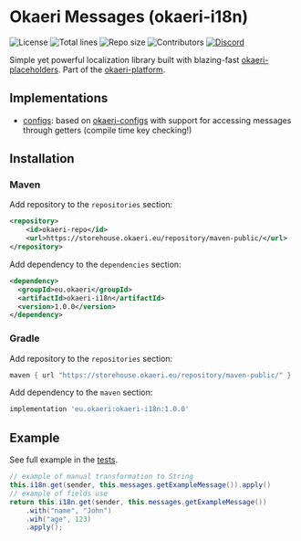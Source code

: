 # Okaeri Messages (okaeri-i18n)

![License](https://img.shields.io/github/license/OkaeriPoland/okaeri-placeholders)
![Total lines](https://img.shields.io/tokei/lines/github/OkaeriPoland/okaeri-placeholders)
![Repo size](https://img.shields.io/github/repo-size/OkaeriPoland/okaeri-placeholders)
![Contributors](https://img.shields.io/github/contributors/OkaeriPoland/okaeri-placeholders)
[![Discord](https://img.shields.io/discord/589089838200913930)](https://discord.gg/hASN5eX)

Simple yet powerful localization library built with blazing-fast [okaeri-placeholders](https://github.com/OkaeriPoland/okaeri-placeholders).
Part of the [okaeri-platform](https://github.com/OkaeriPoland/okaeri-platform).

## Implementations
- [configs](https://github.com/OkaeriPoland/okaeri-i18n/tree/master/configs): based on [okaeri-configs](https://github.com/OkaeriPoland/okaeri-configs) with support for accessing messages through getters (compile time key checking!)

## Installation
### Maven
Add repository to the `repositories` section:
```xml
<repository>
    <id>okaeri-repo</id>
    <url>https://storehouse.okaeri.eu/repository/maven-public/</url>
</repository>
```
Add dependency to the `dependencies` section:
```xml
<dependency>
  <groupId>eu.okaeri</groupId>
  <artifactId>okaeri-i18n</artifactId>
  <version>1.0.0</version>
</dependency>
```
### Gradle
Add repository to the `repositories` section:
```groovy
maven { url "https://storehouse.okaeri.eu/repository/maven-public/" }
```
Add dependency to the `maven` section:
```groovy
implementation 'eu.okaeri:okaeri-i18n:1.0.0'
```

## Example

See full example in the [tests](https://github.com/OkaeriPoland/okaeri-i18n/tree/master/configs/src/test/java/eu/okaeri/i18ntest).

```java
// example of manual transformation to String
this.i18n.get(sender, this.messages.getExampleMessage()).apply()
// example of fields use
return this.i18n.get(sender, this.messages.getExampleMessage())
    .with("name", "John")
    .wih("age", 123)
    .apply();
```
